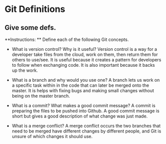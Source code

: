 # Git Definitions
## Give some defs.

**Instructions: ** Define each of the following Git concepts.

* What is version control?  Why is it useful?
Version control is a way for a developer take files from the cloud, work on them, then return them for others to use/see. It is useful because it creates a pattern for developers to follow when exchanging code. It is also important because it backs up the work.

* What is a branch and why would you use one?
A branch lets us work on a specific task within in the code that can later be merged onto the master. It is helps with fixing bugs and making small changes without being on the master branch.

* What is a commit? What makes a good commit message?
A commit is preparing the files to be pushed into Github. A good commit message is short but gives a good description of what change was just made.

* What is a merge conflict?
A merge conflict occurs the two branches that need to be merged have different changes by different people, and Git is unsure of which changes it should use.